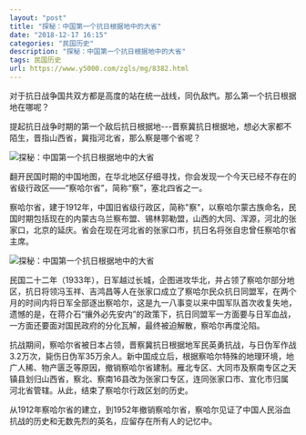 ```yaml
---
layout: "post"
title: "探秘：中国第一个抗日根据地中的大省"
date: "2018-12-17 16:15"
categories: "民国历史"
description: "探秘：中国第一个抗日根据地中的大省"
tags: 民国历史
url: https://www.y5000.com/zgls/mg/8382.html
---
```






对于抗日战争国共双方都是高度的站在统一战线，同仇敌忾。那么第一个抗日根据地在哪呢？

提起抗日战争时期的第一个敌后抗日根据地---晋察冀抗日根据地，想必大家都不陌生，晋指山西省，冀指河北省，那么察是哪个省呢？

![探秘：中国第一个抗日根据地中的大省](/uploads/allimg/161227/6-16122F93F2W0.JPG)

翻开民国时期的中国地图，在华北地区仔细寻找，你会发现一个今天已经不存在的省级行政区——“察哈尔省”，简称“察”，塞北四省之一。

察哈尔省，建于1912年，中国旧省级行政区，简称"察"，以察哈尔蒙古族命名，民国时期包括现在的内蒙古乌兰察布盟、锡林郭勒盟，山西的大同、浑源，河北的张家口，北京的延庆。省会在现在河北省的张家口市，抗日名将张自忠曾任察哈尔省主席。

![探秘：中国第一个抗日根据地中的大省](/uploads/allimg/161227/6-16122F93G3311.JPG)

民国二十二年（1933年），日军越过长城，企图进攻华北，并占领了察哈尔部分地区，抗日将领冯玉祥、吉鸿昌等人在张家口成立了察哈尔民众抗日同盟军，在两个月的时间内将日军全部逐出察哈尔，这是九一八事变以来中国军队首次收复失地，遗憾的是，在蒋介石“攘外必先安内”的政策下，抗日同盟军一方面要与日军血战，一方面还要面对国民政府的分化瓦解，最终被迫解散，察哈尔再度沦陷。

抗战期间，察哈尔省被日本占领，晋察冀抗日根据地军民英勇抗战，与日伪军作战3.2万次，毙伤日伪军35万余人。新中国成立后，根据察哈尔特殊的地理环境，地广人稀、物产匮乏等原因，撤销察哈尔省建制。雁北专区、大同市及察南专区之天镇县划归山西省，察北、察南16县改为张家口专区，连同张家口市、宣化市归属河北省管辖。从此，结束了察哈尔行政区划的历史。

从1912年察哈尔省的建立，到1952年撤销察哈尔省，察哈尔见证了中国人民浴血抗战的历史和无数先烈的英名，应留存在所有人的记忆中。

